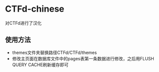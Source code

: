 # CTFd-chinese
对CTFd进行了汉化

## 使用方法
- themes文件夹替换路径CTFd/CTFd/themes
- 修改主页面在数据库文件中的pages表第一条数据进行修改，之后用FLUSH QUERY CACHE刷新缓存即可